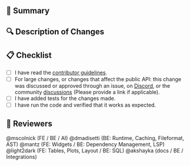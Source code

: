 ## 📝 Summary

<!--
Provide a concise summary of what this pull request is addressing.

If this PR fixes any issues, list them here by number (e.g., Fixes #123).
-->

## 🔍 Description of Changes

<!--
Detail the specific changes made in this pull request. Explain the problem addressed and how it was resolved. If applicable, provide before and after comparisons, screenshots, or any relevant details to help reviewers understand the changes easily.
-->

## 📋 Checklist

- [ ] I have read the [contributor guidelines](https://github.com/marimo-team/marimo/blob/main/CONTRIBUTING.md).
- [ ] For large changes, or changes that affect the public API: this change was discussed or approved through an issue, on [Discord](https://marimo.io/discord?ref=pr), or the community [discussions](https://github.com/marimo-team/marimo/discussions) (Please provide a link if applicable).
- [ ] I have added tests for the changes made.
- [ ] I have run the code and verified that it works as expected.

## 📜 Reviewers

<!--
Tag potential reviewers from the community or maintainers who might be interested in reviewing this pull request.

Your PR will be reviewed more quickly if you can figure out the right person to tag with @ -->

@mscolnick (FE / BE / AI)
@dmadisetti (BE: Runtime, Caching, Fileformat, AST)
@mantz (FE: Widgets / BE: Dependency Management, LSP)
@light2dark (FE: Tables, Plots, Layout / BE: SQL)
@akshayka (docs / BE / Integrations)

